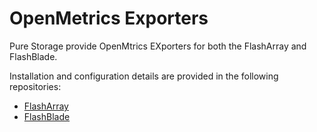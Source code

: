 # OpenMetrics Exporters

Pure Storage provide OpenMtrics EXporters for both the FlashArray and FlashBlade.

Installation and configuration details are provided in the following repositories:

* [FlashArray](https://github.com/PureStorage-OpenConnect/pure-fa-openmetrics-exporter)
* [FlashBlade](https://github.com/PureStorage-OpenConnect/pure-fb-openmetrics-exporter)
